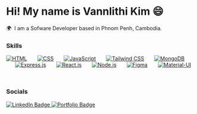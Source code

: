 Hi! My name is Vannlithi Kim 😄
========================================================================================================================================

🌍  I am a Sofware Developer based in Phnom Penh, Cambodia.
<br/>

### Skills

[![HTML](https://skillicons.dev/icons?i=html)](https://skillicons.dev)
&nbsp;&nbsp;&nbsp;&nbsp;&nbsp;
[![CSS](https://skillicons.dev/icons?i=css)](https://skillicons.dev)
&nbsp;&nbsp;&nbsp;&nbsp;&nbsp;
[![JavaScript](https://skillicons.dev/icons?i=js)](https://skillicons.dev)
&nbsp;&nbsp;&nbsp;&nbsp;&nbsp;
[![Tailwind CSS](https://skillicons.dev/icons?i=tailwind)](https://skillicons.dev)
&nbsp;&nbsp;&nbsp;&nbsp;&nbsp;
[![MongoDB](https://skillicons.dev/icons?i=mongodb)](https://skillicons.dev)
&nbsp;&nbsp;&nbsp;&nbsp;&nbsp;
[![Express.js](https://skillicons.dev/icons?i=express)](https://skillicons.dev)
&nbsp;&nbsp;&nbsp;&nbsp;&nbsp;
[![React.js](https://skillicons.dev/icons?i=react)](https://skillicons.dev)
&nbsp;&nbsp;&nbsp;&nbsp;&nbsp;
[![Node.js](https://skillicons.dev/icons?i=nodejs)](https://skillicons.dev)
&nbsp;&nbsp;&nbsp;&nbsp;&nbsp;
[![Figma](https://skillicons.dev/icons?i=figma)](https://skillicons.dev)
&nbsp;&nbsp;&nbsp;&nbsp;&nbsp;
[![Material-UI](https://skillicons.dev/icons?i=mui)](https://skillicons.dev)

<br/>

### Socials

<div id="badges">
  <a href="www.linkedin.com/in/kim-vannlithi-2231b3294">
    <img src="https://img.shields.io/badge/LinkedIn-blue?style=for-the-badge&logo=linkedin&logoColor=white" alt="LinkedIn Badge"/>
  </a>
  <a href="https://testing-hmwp.vercel.app/">
     <img src="https://img.shields.io/badge/Portfolio-Visit-yellow?style=for-the-badge&logo=portfolio&logoColor=white" alt="Portfolio Badge"/>
  </a>
</div>

